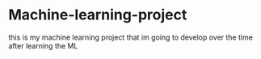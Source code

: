 # Machine-learning-project
this is my machine learning project that im going to develop over the time after learning the  ML
